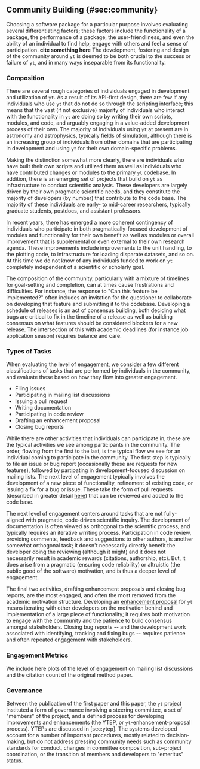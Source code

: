 ## Community Building {#sec:community}

Choosing a software package for a particular purpose involves evaluating
several differentiating factors; these factors include the functionality of a
package, the performance of a package, the user-friendliness, and even the
ability of an individual to find help, engage with others and feel a sense of
participation.  **cite something here** The development, fostering and
design of the community around `yt` is deemed to be both crucial to the
success or failure of `yt`, and in many ways inseparable from its
functionality.

### Composition

There are several rough categories of individuals engaged in development and
utilization of `yt`.  As a result of its API-first design, there are few if
any individuals who use `yt` that do not do so through the scripting
interface; this means that the vast (if not exclusive) majority of individuals
who interact with the functionality in `yt` are doing so by writing their own
scripts, modules, and code, and arguably engaging in a value-added development
process of their own.  The majority of individuals using `yt` at present are
in astronomy and astrophysics, typically fields of simulation, although there
is an increasing group of individuals from other domains that are participating
in development and using `yt` for their own domain-specific problems.

Making the distinction somewhat more clearly, there are individuals who have
built their own scripts and utilized them as well as individuals who have
contributed changes or modules to the primary `yt` codebase.  In addition,
there is an emerging set of projects that build on `yt` as infrastructure to
conduct scientific analysis.  These developers are largely driven by their own
pragmatic scientific needs, and they constitute the majority of developers (by
number) that contribute to the code base.  The majority of these individuals
are early- to mid-career researchers, typically graduate students, postdocs,
and assistant professors.

In recent years, there has emerged a more coherent contingency of individuals
who participate in both pragmatically-focused development of modules and
functionality for their own benefit as well as modules or overall improvement
that is supplemental or even external to their own research agenda.  These
improvements include improvements to the unit handling, to the plotting code,
to infrastructure for loading disparate datasets, and so on.  At this time we
do not know of any individuals funded to work on `yt` completely independent
of a scientific or scholarly goal.

The composition of the community, particularly with a mixture of timelines for
goal-setting and completion, can at times cause frustrations and difficulties.
For instance, the response to "Can this feature be implemented?" often includes
an invitation for the questioner to collaborate on developing that feature and
submitting it to the codebase.  Developing a schedule of releases is an act of
consensus building, both deciding what bugs are critical to fix in the timeline
of a release as well as building consensus on what features should be
considered blockers for a new release.  The intersection of this with academic
deadlines (for instance job application season) requires balance and care.

### Types of Tasks

When evaluating the level of engagement, we consider a few different
classifications of tasks that are performed by individuals in the community,
and evaluate these based on how they flow into greater engagement.

 * Filing issues
 * Participating in mailing list discussions
 * Issuing a pull request
 * Writing documentation
 * Participating in code review
 * Drafting an enhancement proposal
 * Closing bug reports

While there are other activities that individuals can participate in, these are
the typical activities we see among participants in the community.  The order,
flowing from the first to the last, is the typical flow we see for an
individual coming to participate in the community.  The first step is typically
to file an issue or bug report (occasionally these are requests for new
features), followed by partipating in development-focused discussion on mailing
lists.  The next level of engagement typically involves the development of a
new piece of functionality, refinement of existing code, or issuing a fix for a
bug or issue.  These take the form of pull requests (described in greater
detail [here](#sec:development)) that can be reviewed and added to the
code base.

The next level of engagement centers around tasks that are not fully-aligned
with pragmatic, code-driven scientific inquiry.  The development of
documentation is often viewed as orthogonal to the scientific process, and
typically requires an iterative wrriting process.  Participation in code
review, providing comments, feedback and suggestions to other authors, is
another somewhat orthogonal task; it doesn't necessarily directly benefit the
developer doing the reviewing (although it might) and it does not necessarily
result in academic rewards (citations, authorship, etc).  But, it does arise
from a pragmatic (ensuring code reliability) or altruistic (the public good of
the software) motivation, and is thus a deeper level of engagement.

The final two activities, drafting enhancement proposals and closing bug
reports, are the most engaged, and often the most removed from the academic
motivation structure.  Developing an [enhancement proposal](#sec:ytep)  for
`yt` means iterating with other developers on the motivation behind and
implementation of a large piece of functionality; it requires both motivation
to engage with the community and the patience to build consensus amongst
stakeholders.  Closing bug reports -- and the development work associated with
identifying, tracking and fixing bugs -- requires patience and often repeated
engagement with stakeholders.

### Engagement Metrics

We include here plots of the level of engagement on mailing list discussions
and the citation count of the original method paper.

### Governance

Between the publication of the first paper and this paper, the `yt` project instituted a form of governance involving a steering committee, a set of "members" of the project, and a defined process for developing improvements and enhancements (the YTEP, or `yt`-enhancement-proposal process).  YTEPs are discussed in [sec:ytep].
The systems developed account for a number of important procedures, mostly related to decision-making, but do not address pressing community needs such as community standards for conduct, changes in committee composition, sub-project coordination, or the transition of members and developers to "emeritus" status.

